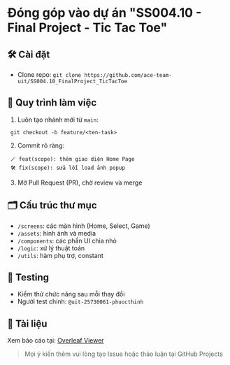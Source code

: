 # Đóng góp vào dự án "SS004.10 - Final Project - Tic Tac Toe"

## 🛠 Cài đặt
- Clone repo: `git clone https://github.com/ace-team-uit/SS004.10_FinalProject_TicTacToe`

## 🔄 Quy trình làm việc
1. Luôn tạo nhánh mới từ `main`:

```
 git checkout -b feature/<ten-task>
```

2. Commit rõ ràng:

```
 🪄 feat(scope): thêm giao diện Home Page
 🛠️ fix(scope): sửa lỗi load ảnh popup
```

3. Mở Pull Request (PR), chờ review và merge

## 🗂 Cấu trúc thư mục
* `/screens`: các màn hình (Home, Select, Game)
* `/assets`: hình ảnh và media
* `/components`: các phần UI chia nhỏ
* `/logic`: xử lý thuật toán
* `/utils`: hàm phụ trợ, constant

## 🧪 Testing
* Kiểm thử chức năng sau mỗi thay đổi
* Người test chính: `@uit-25730061-phuocthinh`

## 🧾 Tài liệu
Xem báo cáo tại: [Overleaf Viewer](https://www.overleaf.com/project/6888ec4c20ea092cf579c59a)

> Mọi ý kiến thêm vui lòng tạo Issue hoặc thảo luận tại GitHub Projects
